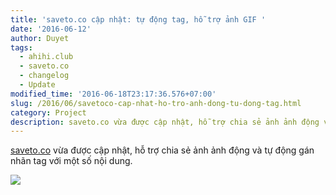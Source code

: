 ```yaml
---
title: 'saveto.co cập nhật: tự động tag, hỗ trợ ảnh GIF '
date: '2016-06-12'
author: Duyet
tags:
  - ahihi.club
  - saveto.co
  - changelog
  - Update
modified_time: '2016-06-18T23:17:36.576+07:00'
slug: /2016/06/savetoco-cap-nhat-ho-tro-anh-dong-tu-dong-tag.html
category: Project
description: saveto.co vừa được cập nhật, hỗ trợ chia sẻ ảnh ảnh động và tự động gán nhãn tag với một số nội dung.
---
```


[saveto.co](http://saveto.co/) vừa được cập nhật, hỗ trợ chia sẻ ảnh ảnh động và tự động gán nhãn tag với một số nội dung.

![](https://i.giphy.com/3o6gE8FGZY8lzeLIgE.gif)
